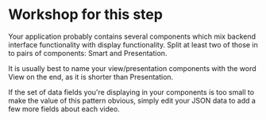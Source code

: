 # Workshop for this step

Your application probably contains several components which mix
backend interface functionality with display functionality. Split at
least two of those in to pairs of components: Smart and Presentation.

It is usually best to name your view/presentation components with the
word View on the end, as it is shorter than Presentation.

If the set of data fields you're displaying in your components is too
small to make the value of this pattern obvious, simply edit your JSON
data to add a few more fields about each video.
